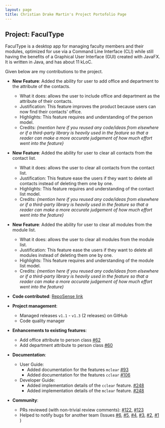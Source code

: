 ```yaml
---
layout: page
title: Christian Drake Martin's Project Portofolio Page
---
```


## Project: FaculType

FaculType is a desktop app for managing faculty members and their modules, optimized for use via a Command Line Interface (CLI) while still having the benefits of a Graphical User Interface (GUI) created with JavaFX. It is written in Java, and has about 11 kLoC.

Given below are my contributions to the project.

* **New Feature**: Added the ability for user to add office and department to the attribute of the contacts.
  * What it does: allows the user to include office and department as the attribute of their contacts.
  * Justification: This feature improves the product because users can now find their contacts' office.
  * Highlights: This feature requires and understanding of the person model.
  * Credits: *{mention here if you reused any code/ideas from elsewhere or if a third-party library is heavily used in the feature so that a reader can make a more accurate judgement of how much effort went into the feature}*

* **New Feature**: Added the ability for user to clear all contacts from the contact list.
  * What it does: allows the user to clear all contacts from the contact list.
  * Justification: This feature ease the users if they want to delete all contacts instead of deleting them one by one.
  * Highlights: This feature requires and understanding of the contact list model.
  * Credits: *{mention here if you reused any code/ideas from elsewhere or if a third-party library is heavily used in the feature so that a reader can make a more accurate judgement of how much effort went into the feature}*

* **New Feature**: Added the ability for user to clear all modules from the module list.
  * What it does: allows the user to clear all modules from the module list.
  * Justification: This feature ease the users if they want to delete all modules instead of deleting them one by one.
  * Highlights: This feature requires and understanding of the module list model.
  * Credits: *{mention here if you reused any code/ideas from elsewhere or if a third-party library is heavily used in the feature so that a reader can make a more accurate judgement of how much effort went into the feature}*

* **Code contributed**: [RepoSense link](https://nus-cs2103-ay2021s1.github.io/tp-dashboard/#breakdown=true&search=drake25122000&sort=groupTitle&sortWithin=title&since=2020-08-14&timeframe=commit&mergegroup=&groupSelect=groupByRepos&checkedFileTypes=docs~functional-code~test-code~other&tabOpen=false)

* **Project management**:
  * Managed releases `v1.1` - `v1.3` (2 releases) on GitHub
  * Code quality manager

* **Enhancements to existing features**:
  * Add office attribute to person class [\#62](https://github.com/AY2021S1-CS2103-T14-1/tp/pull/62)
  * Add department attribute to person class [\#60](https://github.com/AY2021S1-CS2103-T14-1/tp/pull/60)

* **Documentation**:
  * User Guide:
    * Added documentation for the features `mclear` [\#93](https://github.com/AY2021S1-CS2103-T14-1/tp/pull/93)
    * Added documentation for the features `cclear` [\#106](https://github.com/AY2021S1-CS2103-T14-1/tp/pull/106)
  * Developer Guide:
    * Added implementation details of the `cclear` feature. [\#248](https://github.com/AY2021S1-CS2103-T14-1/tp/pull/248)
    * Added implementation details of the `mclear` feature. [\#248](https://github.com/AY2021S1-CS2103-T14-1/tp/pull/248)

* **Community**:    
  * PRs reviewed (with non-trivial review comments):
  [\#122](https://github.com/AY2021S1-CS2103-T14-1/tp/pull/122),
  [\#123](https://github.com/AY2021S1-CS2103-T14-1/tp/pull/123)
  * Helped to notify bugs for another team (Issues
  [\#6](https://github.com/drake25122000/ped/issues/6),
  [\#5](https://github.com/drake25122000/ped/issues/5),
  [\#4](https://github.com/drake25122000/ped/issues/4),
  [\#3](https://github.com/drake25122000/ped/issues/3),
  [\#2](https://github.com/drake25122000/ped/issues/2),
  [\#1](https://github.com/drake25122000/ped/issues/1)
  )
